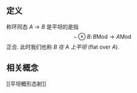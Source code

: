 
## 定义

称环同态 $A\to B$ 是平坦的是指
$$
{-}\otimes B\colon B\mathsf {Mod}\to A\mathsf {Mod}
$$
正合. 此时我们也称 $B$ *在 $A$ 上平坦* (flat over $A$).

## 相关概念

[[平坦概形态射]]
